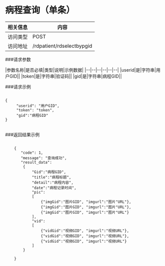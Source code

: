 # 病程查询（单条）
|相关信息|内容|
|--|--|
|访问类型|POST|
|访问地址|/rdpatient/rdselectbypgid|

###请求参数

|参数名称|是否必填|类型|说明|示例数据|
|--|--|--|--|--|--|
|userid|是|字符串|用户GID||
|token|是|字符串|验证码||
|gid|是|字符串|病程GID||

###请求示例
<pre>
<code>
{
     "userid": "用户GID",
     "token": "token",
     "gid":"病程GID"
}
</code>
</pre>

###返回结果示例

<pre>
<code>
    {
       "code": 1,
       "message": "查询成功",
       "result_data":
        {
            "Gid":"病程GID",
            "title":"病程标题",
            "detail":"病程内容",
            "date":"病程记录时间",
            "pic":
            [
                {"imgGid":"图片GID", "imgurl":"图片"URL"},
                {"imgGid":"图片GID", "imgurl":"图片"URL"},
                {"imgGid":"图片GID", "imgurl":"图片"URL"}
            ],
            "vid":
            [
                {"vidGid":"视频GID", "imgurl":"视频URL"},
                {"vidGid":"视频GID", "imgurl":"视频URL"},
                {"vidGid":"视频GID", "imgurl":"视频URL"}
            ]
        }

    }



</code>
</pre>
